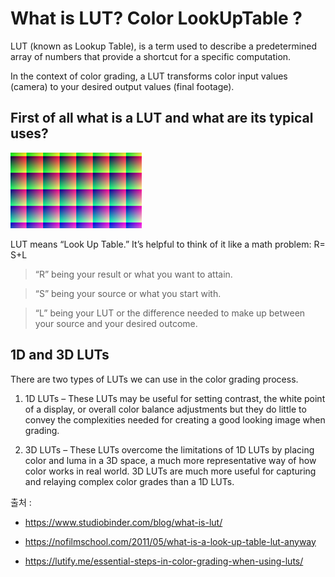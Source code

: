What is LUT? Color LookUpTable ?
===============


LUT (known as Lookup Table), is a term used to describe a predetermined array of numbers that provide a shortcut for a specific computation. 


In the context of color grading, a LUT transforms color input values (camera) to your desired output values (final footage).

First of all what is a LUT and what are its typical uses?
---------------------------

![LUTS](https://raw.githubusercontent.com/PhoebeLimm/2DDigitalCompositing/master/Week3/img/lut-buddy.jpg)

LUT means “Look Up Table.” It’s helpful to think of it like a math problem: R= S+L


> “R” being your result or what you want to attain.


> “S” being your source or what you start with.


> “L” being your LUT or the difference needed to make up between your source and your desired outcome.



1D and 3D LUTs
-----------

There are two types of LUTs we can use in the color grading process.

1. 1D LUTs – These LUTs may be useful for setting contrast, the white point of a display, or overall color balance adjustments but they do little to convey the complexities needed for creating a good looking image when grading.


2. 3D LUTs – These LUTs overcome the limitations of 1D LUTs by placing color and luma in a 3D space, a much more representative way of how color works in real world. 3D LUTs are much more useful for capturing and relaying complex color grades than a 1D LUTs.



출처 : 


- https://www.studiobinder.com/blog/what-is-lut/


- https://nofilmschool.com/2011/05/what-is-a-look-up-table-lut-anyway


- https://lutify.me/essential-steps-in-color-grading-when-using-luts/
